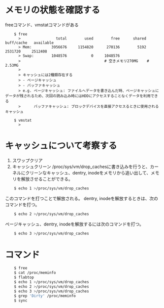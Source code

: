<!-- FileName: computer
 Author: 8ucchiman
 CreatedDate: 2023-03-08 19:25:51 +0900
 LastModified: 2023-03-08 19:56:13 +0900
 Reference: https://qiita.com/kunihirotanaka/items/70d43d48757aea79de2d
            https://okisanjp.hatenablog.jp/entry/2017/01/05/124046
-->




# メモリの状態を確認する
freeコマンド、vmstatコマンドがある
```
    $ free
      >                total        used        free      shared  buff/cache   available
      > Mem:         3956676     1154820      270136        5192     2531720     2512408
      > Swap:        1048576           0     1048576
      >                                      # 空きメモリ270MG    # 2.53MG
      >
      > キャッシュには2種類存在する
      > - ページキャッシュ
      > - バッファキャッシュ
      > e.g. ページキャッシュ: ファイルへデータを書き込んだ時、ページキャッシュにデータが残されるため、次回の読み込み時にはHDDにアクセスすることなくデータを利用できる
      >      バッファキャッシュ: ブロックデバイスを直接アクセスるときに使用されるキャッシュ

    $ vmstat
      > 
```

# キャッシュについて考察する
1. スワップクリア
2. キャッシュクリーン
/proc/sys/vm/drop_cachesに書き込みを行うと、カーネルにクリーンなキャッシュ、dentry, inodeをメモリから追い出して、メモリを解放させることができる。
```bash
    $ echo 1 >/proc/sys/vm/drop_caches
```
このコマンドを打つことで解放される。
dentry, inodeを解放するときは、次のコマンドを打つ。
```bash
    $ echo 2 >/proc/sys/vm/drop_caches
```

ページキャッシュ、dentry, inodeを解放するには次のコマンドを打つ。
```bash
    $ echo 3 >/proc/sys/vm/drop_caches
```


# コマンド
```bash
    $ free
    $ cat /proc/meminfo
    $ flabtop
    $ echo 1 >/proc/sys/vm/drop_caches
    $ echo 2 >/proc/sys/vm/drop_caches
    $ echo 3 >/proc/sys/vm/drop_caches
    $ grep 'Dirty' /proc/meminfo
    $ sync

```

